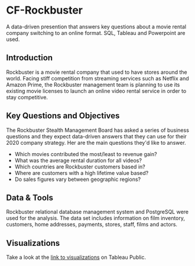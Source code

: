 # CF-Rockbuster
A data-driven presention that answers key questions about a movie rental company switching to an online format. SQL, Tableau and Powerpoint are used.

## Introduction
Rockbuster is a movie rental company that used to have stores around the world. Facing stiff competition from streaming services such as Netflix and Amazon Prime, the Rockbuster management team is planning to use its existing movie licenses to launch an online video rental service in order to stay competitive.

## Key Questions and Objectives
The Rockbuster Stealth Management Board has asked a series of business questions and they expect data-driven answers that they can use for their 2020 company strategy.  Her are the main questions they'd like to answer.

* Which movies contributed the most/least to revenue gain?
* What was the average rental duration for all videos?
* Which countries are Rockbuster customers based in?
* Where are customers with a high lifetime value based?
* Do sales figures vary between geographic regions?

## Data & Tools
Rockbuster relational database management system and PostgreSQL were used for the analysis. The data set includes information on film inventory, customers, home addresses, payments, stores, staff, films and actors.

## Visualizations
Take a look at the [link to visualizations](https://public.tableau.com/app/profile/melanie.houston/viz/SQL3_10Immersion/Rockbuster?publish=yes) on Tableau Public.


